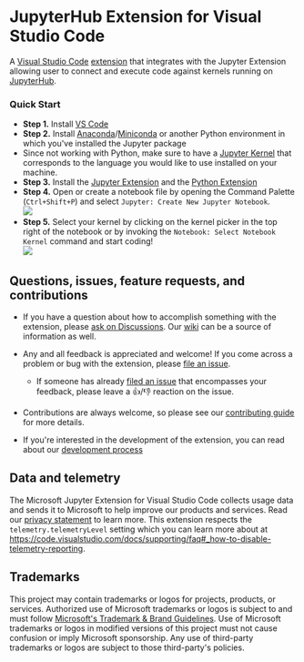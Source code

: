 # JupyterHub Extension for Visual Studio Code

A [Visual Studio Code](https://code.visualstudio.com/) [extension](https://marketplace.visualstudio.com/items?itemName=ms-toolsai.jupyter) that integrates with the Jupyter Extension allowing user to connect and execute code against kernels running on [JupyterHub](https://jupyter.org/hub).

### Quick Start
-   **Step 1.** Install [VS Code](https://code.visualstudio.com/)
-   **Step 2.** Install [Anaconda](https://docs.anaconda.com/anaconda/install/index.html)/[Miniconda](https://docs.conda.io/en/latest/miniconda.html) or another Python environment in which you've installed the Jupyter package
-   Since not working with Python, make sure to have a [Jupyter Kernel](https://docs.jupyter.org/en/latest/install/kernels.html) that corresponds to the language you would like to use installed on your machine.
-   **Step 3.** Install the [Jupyter Extension](https://marketplace.visualstudio.com/items?itemName=ms-toolsai.jupyter) and the [Python Extension](https://marketplace.visualstudio.com/items?itemName=ms-python.python)
-   **Step 4.** Open or create a notebook file by opening the Command Palette (`Ctrl+Shift+P`) and select `Jupyter: Create New Jupyter Notebook`.<br><img src="https://code.visualstudio.com/assets/docs/datascience/data-science-tutorial/create-notebook.png">
-   **Step 5.** Select your kernel by clicking on the kernel picker in the top right of the notebook or by invoking the `Notebook: Select Notebook Kernel` command and start coding!<br><img src="https://code.visualstudio.com/assets/docs/datascience/data-science-tutorial/select-kernel.png">

## Questions, issues, feature requests, and contributions

-   If you have a question about how to accomplish something with the extension, please [ask on Discussions](https://github.com/microsoft/vscode-jupyter/discussions). Our [wiki](https://github.com/microsoft/vscode-jupyter/wiki) can be a source of information as well.
-   Any and all feedback is appreciated and welcome! If you come across a problem or bug with the extension, please [file an issue](https://github.com/microsoft/vscode-jupyter/issues/new/choose).

    -   If someone has already [filed an issue](https://github.com/Microsoft/vscode-jupyter/issues) that encompasses your feedback, please leave a 👍/👎 reaction on the issue.

-   Contributions are always welcome, so please see our [contributing guide](https://github.com/Microsoft/vscode-jupyter/blob/main/CONTRIBUTING.md) for more details.

-   If you're interested in the development of the extension, you can read about our [development process](https://github.com/microsoft/vscode-jupyter/blob/main/CONTRIBUTING.md#development-process)

## Data and telemetry

The Microsoft Jupyter Extension for Visual Studio Code collects usage data and sends it to Microsoft to help improve our products and services. Read our [privacy statement](https://privacy.microsoft.com/privacystatement) to learn more. This extension respects the `telemetry.telemetryLevel` setting which you can learn more about at https://code.visualstudio.com/docs/supporting/faq#_how-to-disable-telemetry-reporting.

## Trademarks

This project may contain trademarks or logos for projects, products, or services. Authorized use of Microsoft
trademarks or logos is subject to and must follow
[Microsoft's Trademark & Brand Guidelines](https://www.microsoft.com/en-us/legal/intellectualproperty/trademarks/usage/general).
Use of Microsoft trademarks or logos in modified versions of this project must not cause confusion or imply Microsoft sponsorship.
Any use of third-party trademarks or logos are subject to those third-party's policies.
